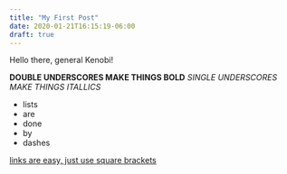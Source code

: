 ```yaml
---
title: "My First Post"
date: 2020-01-21T16:15:19-06:00
draft: true
---
```

Hello there, general Kenobi!

__DOUBLE UNDERSCORES MAKE THINGS BOLD__
_SINGLE UNDERSCORES MAKE THINGS ITALLICS_

- lists
- are
- done
- by
- dashes

[links are easy, just use square brackets](https://localhost:1313)
